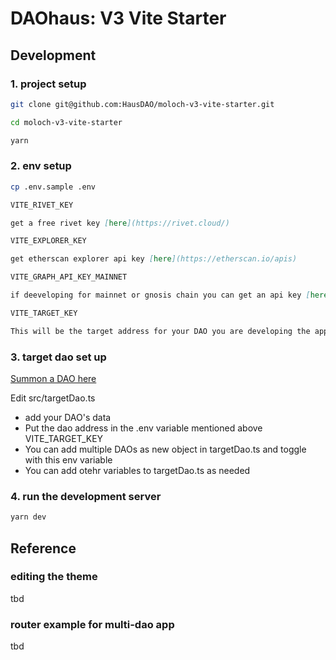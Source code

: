 # DAOhaus: V3 Vite Starter

## Development

### 1. project setup

```bash
git clone git@github.com:HausDAO/moloch-v3-vite-starter.git

cd moloch-v3-vite-starter

yarn
```

### 2. env setup

```bash
cp .env.sample .env
```

```md
VITE_RIVET_KEY

get a free rivet key [here](https://rivet.cloud/)

VITE_EXPLORER_KEY

get etherscan explorer api key [here](https://etherscan.io/apis)

VITE_GRAPH_API_KEY_MAINNET

if deeveloping for mainnet or gnosis chain you can get an api key [here](https://thegraph.com/explorer/subgraph?id=GfHFdFmiSwW1PKtnDhhcxhArwtTjVuMnXxQ5XcETF1bP&view=Overview). Ignore this one if not worried about mainnet or gnosis chain yet.

VITE_TARGET_KEY

This will be the target address for your DAO you are developing the app for.
```

### 3. target dao set up

[Summon a DAO here](https://summon.daohaus.club)

Edit src/targetDao.ts

- add your DAO's data
- Put the dao address in the .env variable mentioned above VITE_TARGET_KEY
- You can add multiple DAOs as new object in targetDao.ts and toggle with this env variable
- You can add otehr variables to targetDao.ts as needed

### 4. run the development server

```bash
yarn dev
```

## Reference

### editing the theme

tbd

### router example for multi-dao app

tbd
